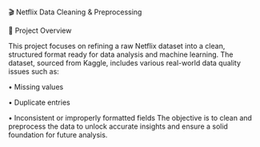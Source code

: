 🎬 Netflix Data Cleaning & Preprocessing

📌 Project Overview

This project focuses on refining a raw Netflix dataset into a clean, structured format ready for data analysis and machine learning. The dataset, sourced from Kaggle, includes various real-world data quality issues such as:

•	Missing values

•	Duplicate entries

•	Inconsistent or improperly formatted fields
The objective is to clean and preprocess the data to unlock accurate insights and ensure a solid foundation for future analysis.
